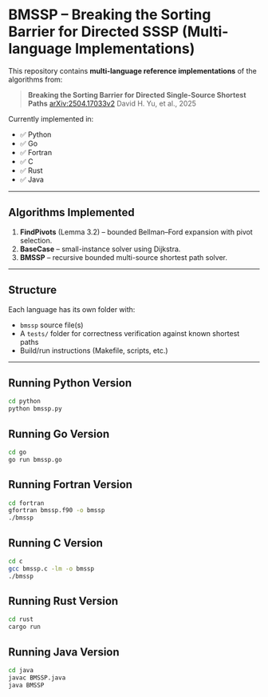 # BMSSP – Breaking the Sorting Barrier for Directed SSSP (Multi-language Implementations)

This repository contains **multi-language reference implementations** of the algorithms from:

> **Breaking the Sorting Barrier for Directed Single-Source Shortest Paths**
> [arXiv:2504.17033v2](https://arxiv.org/abs/2504.17033)
> David H. Yu, et al., 2025

Currently implemented in:
 - ✅ Python
 - ✅ Go
 - ✅ Fortran
 - ✅ C
 - ✅ Rust
 - ✅ Java

---

## Algorithms Implemented
1. **FindPivots** (Lemma 3.2) – bounded Bellman–Ford expansion with pivot selection.
2. **BaseCase** – small-instance solver using Dijkstra.
3. **BMSSP** – recursive bounded multi-source shortest path solver.

---

## Structure
Each language has its own folder with:
- `bmssp` source file(s)
- A `tests/` folder for correctness verification against known shortest paths
- Build/run instructions (Makefile, scripts, etc.)

---

## Running Python Version
```bash
cd python
python bmssp.py
```

## Running Go Version
```bash
cd go
go run bmssp.go
```

## Running Fortran Version
```bash
cd fortran
gfortran bmssp.f90 -o bmssp
./bmssp
```

## Running C Version
```bash
cd c
gcc bmssp.c -lm -o bmssp
./bmssp
```

## Running Rust Version
```bash
cd rust
cargo run
```

## Running Java Version
```bash
cd java
javac BMSSP.java
java BMSSP
```
